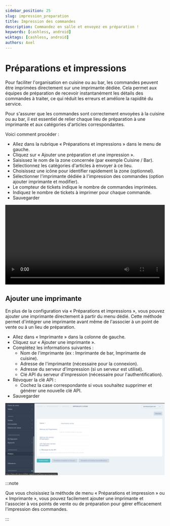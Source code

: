 ```yaml
---
sidebar_position: 25
slug: impression_preparation
title: Impression des commandes
description: Commandez en salle et envoyez en préparation !
keywords: [cashless, android]
wiktags: [cashless, android]
authors: Axel
---
```


# Préparations et impressions

Pour faciliter l'organisation en cuisine ou au bar, les commandes peuvent être imprimées directement sur une imprimante dédiée. Cela permet aux équipes de préparation de recevoir instantanément les détails des commandes à traiter, ce qui réduit les erreurs et améliore la rapidité du service.

Pour s'assurer que les commandes sont correctement envoyées à la cuisine ou au bar, il est essentiel de relier chaque lieu de préparation à une imprimante et aux catégories d'articles correspondantes.

Voici comment procéder :

- Allez dans la rubrique « Préparations et impressions » dans le menu de gauche.
- Cliquez sur « Ajouter une préparation et une impression ».
- Saisissez le nom de la zone concernée (par exemple Cuisine / Bar).
- Sélectionnez les catégories d'articles à envoyer à ce lieu.
- Choisissez une icône pour identifier rapidement la zone (optionnel).
- Sélectionner l'imprimante dédiée à l'impression des commandes (option ajouter imprimante et modifier).
- Le compteur de tickets indique le nombre de commandes imprimées.
- Indiquez le nombre de tickets à imprimer pour chaque commande.
- Sauvegarder

<video width="100%" controls src="/img/preparationimpression.mp4"></video>

## Ajouter une imprimante

En plus de la configuration via « Préparations et impressions », vous pouvez ajouter une imprimante directement à partir du menu dédié. Cette méthode permet d'intégrer une imprimante avant même de l'associer à un point de vente ou à un lieu de préparation.

- Allez dans « Imprimante » dans la colonne de gauche.
- Cliquez sur « Ajouter une imprimante ».
- Complétez les informations suivantes :
  - Nom de l'imprimante (ex : Imprimante de bar, Imprimante de cuisine).
  - Adresse de l'imprimante (nécessaire pour la connexion).
  - Adresse du serveur d'impression (si un serveur est utilisé).
  - Clé API du serveur d'impression (nécessaire pour l'authentification).
- Révoquer la clé API :
  - Cochez la case correspondante si vous souhaitez supprimer et générer une nouvelle clé API.
- Sauvegarder


![imprimante](/img/imprimante.png)

:::note

Que vous choisissiez la méthode de menu « Préparations et impression » ou « Imprimante », vous pouvez facilement ajouter une imprimante et l'associer à vos points de vente ou de préparation pour gérer efficacement l'impression des commandes.

:::


